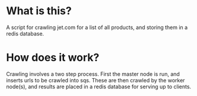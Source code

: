 # What is this?

A script for crawling jet.com for a list of all products, and storing them in a redis database.

# How does it work?

Crawling involves a two step process. First the master node is run, and inserts urls to be crawled into sqs. These are then crawled by the worker node(s), and results are placed in a redis database for serving up to clients.
